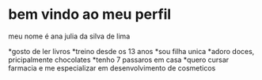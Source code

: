 # bem vindo ao meu perfil 
meu nome é ana julia da silva de lima

*gosto de ler livros
*treino desde os 13 anos
*sou filha unica
*adoro doces, pricipalmente chocolates
*tenho 7 passaros em casa
*quero cursar farmacia e me especializar em desenvolvimento de cosmeticos
